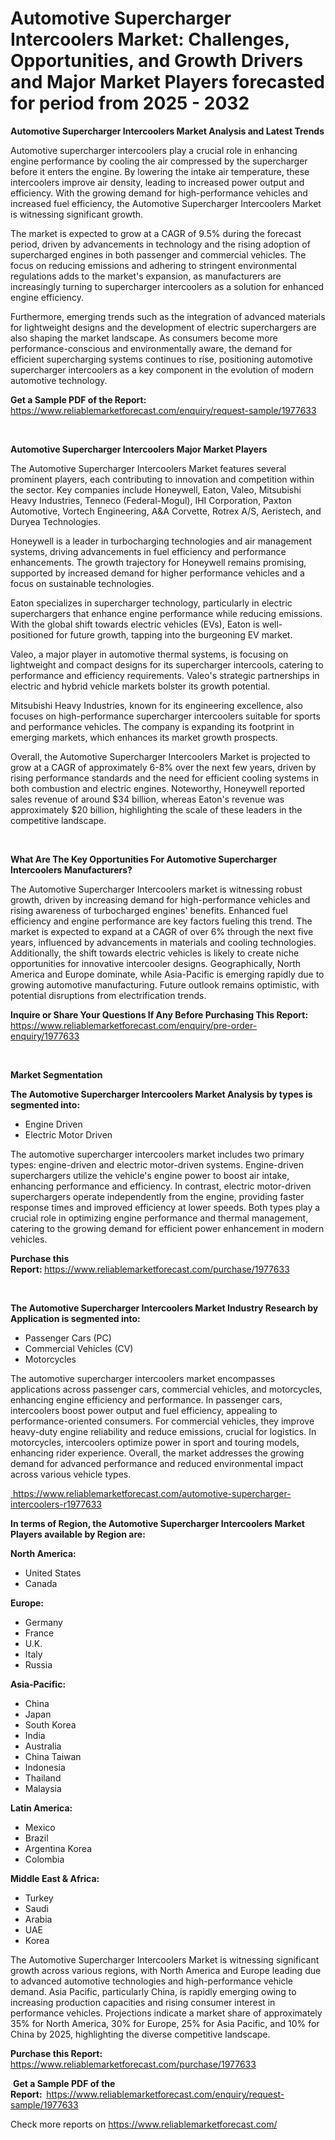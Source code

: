 <p><h1>Automotive Supercharger Intercoolers Market: Challenges, Opportunities, and Growth Drivers and Major Market Players forecasted for period from 2025 - 2032</h1></p><p><strong>Automotive Supercharger Intercoolers Market Analysis and Latest Trends</strong></p>
<p><p>Automotive supercharger intercoolers play a crucial role in enhancing engine performance by cooling the air compressed by the supercharger before it enters the engine. By lowering the intake air temperature, these intercoolers improve air density, leading to increased power output and efficiency. With the growing demand for high-performance vehicles and increased fuel efficiency, the Automotive Supercharger Intercoolers Market is witnessing significant growth.</p><p>The market is expected to grow at a CAGR of 9.5% during the forecast period, driven by advancements in technology and the rising adoption of supercharged engines in both passenger and commercial vehicles. The focus on reducing emissions and adhering to stringent environmental regulations adds to the market's expansion, as manufacturers are increasingly turning to supercharger intercoolers as a solution for enhanced engine efficiency.</p><p>Furthermore, emerging trends such as the integration of advanced materials for lightweight designs and the development of electric superchargers are also shaping the market landscape. As consumers become more performance-conscious and environmentally aware, the demand for efficient supercharging systems continues to rise, positioning automotive supercharger intercoolers as a key component in the evolution of modern automotive technology.</p></p>
<p><strong>Get a Sample PDF of the Report:&nbsp;</strong> <a href="https://www.reliablemarketforecast.com/enquiry/request-sample/1977633?utm_campaign=2925&utm_medium=2&utm_source=Github&utm_content=ia&utm_term=31032025&utm_id=automotive-supercharger-intercoolers">https://www.reliablemarketforecast.com/enquiry/request-sample/1977633</a></p>
<p>&nbsp;</p>
<p><strong>Automotive Supercharger Intercoolers Major Market Players</strong></p>
<p><p>The Automotive Supercharger Intercoolers Market features several prominent players, each contributing to innovation and competition within the sector. Key companies include Honeywell, Eaton, Valeo, Mitsubishi Heavy Industries, Tenneco (Federal-Mogul), IHI Corporation, Paxton Automotive, Vortech Engineering, A&A Corvette, Rotrex A/S, Aeristech, and Duryea Technologies.</p><p>Honeywell is a leader in turbocharging technologies and air management systems, driving advancements in fuel efficiency and performance enhancements. The growth trajectory for Honeywell remains promising, supported by increased demand for higher performance vehicles and a focus on sustainable technologies.</p><p>Eaton specializes in supercharger technology, particularly in electric superchargers that enhance engine performance while reducing emissions. With the global shift towards electric vehicles (EVs), Eaton is well-positioned for future growth, tapping into the burgeoning EV market.</p><p>Valeo, a major player in automotive thermal systems, is focusing on lightweight and compact designs for its supercharger intercools, catering to performance and efficiency requirements. Valeo's strategic partnerships in electric and hybrid vehicle markets bolster its growth potential.</p><p>Mitsubishi Heavy Industries, known for its engineering excellence, also focuses on high-performance supercharger intercoolers suitable for sports and performance vehicles. The company is expanding its footprint in emerging markets, which enhances its market growth prospects.</p><p>Overall, the Automotive Supercharger Intercoolers Market is projected to grow at a CAGR of approximately 6-8% over the next few years, driven by rising performance standards and the need for efficient cooling systems in both combustion and electric engines. Noteworthy, Honeywell reported sales revenue of around $34 billion, whereas Eaton's revenue was approximately $20 billion, highlighting the scale of these leaders in the competitive landscape.</p></p>
<p>&nbsp;</p>
<p><strong>What Are The Key Opportunities For Automotive Supercharger Intercoolers Manufacturers?</strong></p>
<p><p>The Automotive Supercharger Intercoolers market is witnessing robust growth, driven by increasing demand for high-performance vehicles and rising awareness of turbocharged engines' benefits. Enhanced fuel efficiency and engine performance are key factors fueling this trend. The market is expected to expand at a CAGR of over 6% through the next five years, influenced by advancements in materials and cooling technologies. Additionally, the shift towards electric vehicles is likely to create niche opportunities for innovative intercooler designs. Geographically, North America and Europe dominate, while Asia-Pacific is emerging rapidly due to growing automotive manufacturing. Future outlook remains optimistic, with potential disruptions from electrification trends.</p></p>
<p><strong>Inquire or Share Your Questions If Any Before Purchasing This Report:</strong> <a href="https://www.reliablemarketforecast.com/enquiry/pre-order-enquiry/1977633?utm_campaign=2925&utm_medium=2&utm_source=Github&utm_content=ia&utm_term=31032025&utm_id=automotive-supercharger-intercoolers">https://www.reliablemarketforecast.com/enquiry/pre-order-enquiry/1977633</a></p>
<p>&nbsp;</p>
<p><strong>Market Segmentation</strong></p>
<p><strong>The Automotive Supercharger Intercoolers Market Analysis by types is segmented into:</strong></p>
<p><ul><li>Engine Driven</li><li>Electric Motor Driven</li></ul></p>
<p><p>The automotive supercharger intercoolers market includes two primary types: engine-driven and electric motor-driven systems. Engine-driven superchargers utilize the vehicle's engine power to boost air intake, enhancing performance and efficiency. In contrast, electric motor-driven superchargers operate independently from the engine, providing faster response times and improved efficiency at lower speeds. Both types play a crucial role in optimizing engine performance and thermal management, catering to the growing demand for efficient power enhancement in modern vehicles.</p></p>
<p><strong>Purchase this Report:&nbsp;</strong><a href="https://www.reliablemarketforecast.com/purchase/1977633?utm_campaign=2925&utm_medium=2&utm_source=Github&utm_content=ia&utm_term=31032025&utm_id=automotive-supercharger-intercoolers">https://www.reliablemarketforecast.com/purchase/1977633</a></p>
<p>&nbsp;</p>
<p><strong>The Automotive Supercharger Intercoolers Market Industry Research by Application is segmented into:</strong></p>
<p><ul><li>Passenger Cars (PC)</li><li>Commercial Vehicles (CV)</li><li>Motorcycles</li></ul></p>
<p><p>The automotive supercharger intercoolers market encompasses applications across passenger cars, commercial vehicles, and motorcycles, enhancing engine efficiency and performance. In passenger cars, intercoolers boost power output and fuel efficiency, appealing to performance-oriented consumers. For commercial vehicles, they improve heavy-duty engine reliability and reduce emissions, crucial for logistics. In motorcycles, intercoolers optimize power in sport and touring models, enhancing rider experience. Overall, the market addresses the growing demand for advanced performance and reduced environmental impact across various vehicle types.</p></p>
<p><a href="https://www.reliablemarketforecast.com/automotive-supercharger-intercoolers-r1977633?utm_campaign=2925&utm_medium=2&utm_source=Github&utm_content=ia&utm_term=31032025&utm_id=automotive-supercharger-intercoolers">&nbsp;https://www.reliablemarketforecast.com/automotive-supercharger-intercoolers-r1977633</a></p>
<p><strong>In terms of Region, the Automotive Supercharger Intercoolers Market Players available by Region are:</strong></p>
<p>
    <p> <strong> North America: </strong>
        <ul>
            <li>United States</li>
            <li>Canada</li>
        </ul>
        </p> 
    <p> <strong> Europe: </strong>
        <ul>
            <li>Germany</li>
            <li>France</li>
            <li>U.K.</li>
            <li>Italy</li>
            <li>Russia</li>
        </ul>
        </p> 
    <p> <strong> Asia-Pacific: </strong>
        <ul>
            <li>China</li>
            <li>Japan</li>
            <li>South Korea</li>
            <li>India</li>
            <li>Australia</li>
            <li>China Taiwan</li>
            <li>Indonesia</li>
            <li>Thailand</li>
            <li>Malaysia</li>
        </ul>
        </p> 
    <p> <strong> Latin America: </strong>
        <ul>
            <li>Mexico</li>
            <li>Brazil</li>
            <li>Argentina Korea</li>
            <li>Colombia</li>
        </ul>
        </p> 
    <p> <strong> Middle East & Africa: </strong>
        <ul>
            <li>Turkey</li>
            <li>Saudi</li>
            <li>Arabia</li>
            <li>UAE</li>
            <li>Korea</li>
        </ul>
    </p>
    </p>
<p><p>The Automotive Supercharger Intercoolers Market is witnessing significant growth across various regions, with North America and Europe leading due to advanced automotive technologies and high-performance vehicle demand. Asia Pacific, particularly China, is rapidly emerging owing to increasing production capacities and rising consumer interest in performance vehicles. Projections indicate a market share of approximately 35% for North America, 30% for Europe, 25% for Asia Pacific, and 10% for China by 2025, highlighting the diverse competitive landscape.</p></p>
<p><strong>Purchase this Report: </strong><a href="https://www.reliablemarketforecast.com/purchase/1977633?utm_campaign=2925&utm_medium=2&utm_source=Github&utm_content=ia&utm_term=31032025&utm_id=automotive-supercharger-intercoolers">https://www.reliablemarketforecast.com/purchase/1977633</a></p>
<p>&nbsp;<strong>Get a Sample PDF of the Report:&nbsp;&nbsp;</strong><a href="https://www.reliablemarketforecast.com/enquiry/request-sample/1977633?utm_campaign=2925&utm_medium=2&utm_source=Github&utm_content=ia&utm_term=31032025&utm_id=automotive-supercharger-intercoolers">https://www.reliablemarketforecast.com/enquiry/request-sample/1977633</a></p>
<p><strong></strong></p>
<p>Check more reports on <a href="https://www.reliablemarketforecast.com/?utm_campaign=2925&utm_medium=2&utm_source=Github&utm_content=ia&utm_term=31032025&utm_id=automotive-supercharger-intercoolers">https://www.reliablemarketforecast.com/</a></p>